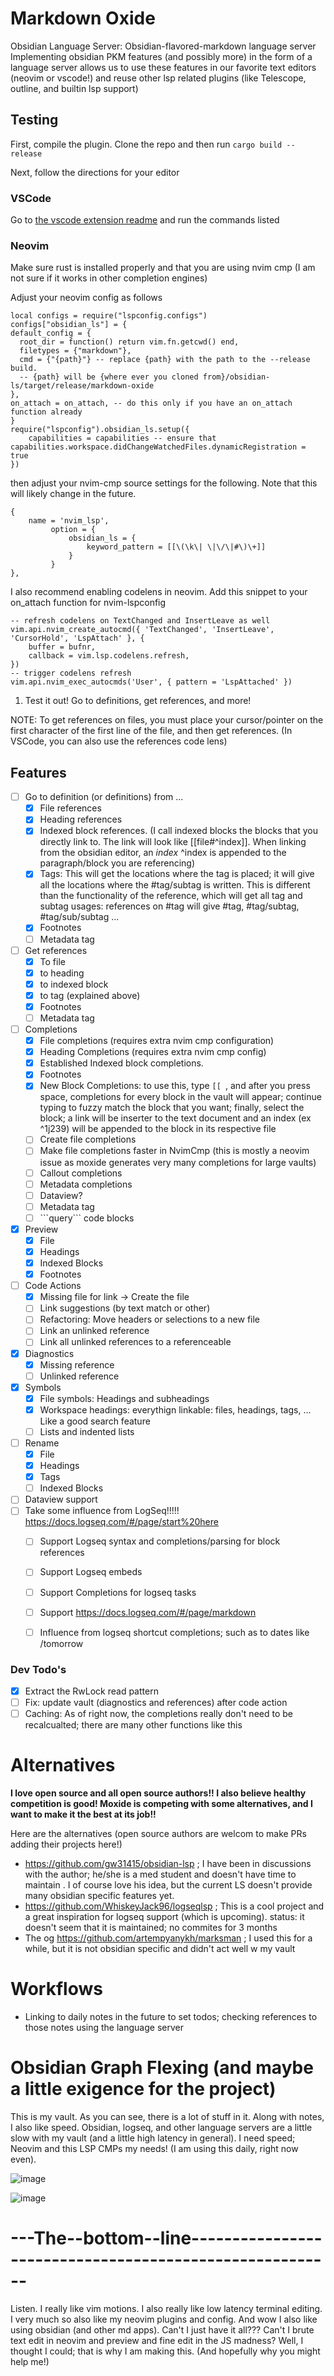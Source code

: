<meta name="google-site-verification" content="YWllrHxS71HepBAFJqguFgFjDXHZ7rAIeSUzJTPW91o" />

# Markdown Oxide
Obsidian Language Server: Obsidian-flavored-markdown language server 
Implementing obsidian PKM features (and possibly more) in the form of a language server allows us to use these features in our favorite text editors (neovim or vscode!) and reuse other lsp related plugins (like Telescope, outline, and builtin lsp support)

## Testing

First, compile the plugin. Clone the repo and then run `cargo build --release`

Next, follow the directions for your editor

### VSCode

Go to [the vscode extension readme](./vscode-extension/README.md) and run the commands listed

### Neovim

Make sure rust is installed properly and that you are using nvim cmp (I am not sure if it works in other completion engines)

Adjust your neovim config as follows

```
local configs = require("lspconfig.configs")
configs["obsidian_ls"] = {
default_config = {
  root_dir = function() return vim.fn.getcwd() end,
  filetypes = {"markdown"},
  cmd = {"{path}"} -- replace {path} with the path to the --release build. 
  -- {path} will be {where ever you cloned from}/obsidian-ls/target/release/markdown-oxide
},
on_attach = on_attach, -- do this only if you have an on_attach function already
}
require("lspconfig").obsidian_ls.setup({
    capabilities = capabilities -- ensure that capabilities.workspace.didChangeWatchedFiles.dynamicRegistration = true
})
```

then adjust your nvim-cmp source settings for the following. Note that this will likely change in the future.

```
{
    name = 'nvim_lsp',
         option = {
             obsidian_ls = {
                 keyword_pattern = [[\(\k\| \|\/\|#\)\+]]
             }
         }
},
```


I also recommend enabling codelens in neovim. Add this snippet to your on\_attach function for nvim-lspconfig


```
-- refresh codelens on TextChanged and InsertLeave as well
vim.api.nvim_create_autocmd({ 'TextChanged', 'InsertLeave', 'CursorHold', 'LspAttach' }, {
    buffer = bufnr,
    callback = vim.lsp.codelens.refresh,
})
-- trigger codelens refresh
vim.api.nvim_exec_autocmds('User', { pattern = 'LspAttached' })
```


1. Test it out! Go to definitions, get references, and more!

NOTE: To get references on files, you must place your cursor/pointer on the first character of the first line of the file, and then get references. (In VSCode, you can also use the references code lens)

## Features

- [ ] Go to definition (or definitions) from ...
    - [X] File references
    - [X] Heading references
    - [X] Indexed block references. (I call indexed blocks the blocks that you directly link to. The link will look like [[file#^index]]. When linking from the obsidian editor, an *index* ^index is appended to the paragraph/block you are referencing)
    - [X] Tags: This will get the locations where the tag is placed; it will give all the locations where the #tag/subtag is written. This is different than the functionality of the reference, which will get all tag and subtag usages: references on #tag will give #tag, #tag/subtag, #tag/sub/subtag ... 
    - [X] Footnotes
    - [ ] Metadata tag
- [ ] Get references
    - [X] To file
    - [X] to heading
    - [X] to indexed block
    - [X] to tag (explained above)
    - [X] Footnotes
    - [ ] Metadata tag
- [ ] Completions
    - [X] File completions (requires extra nvim cmp configuration)
    - [X] Heading Completions (requires extra nvim cmp config)
    - [X] Established Indexed block completions. 
    - [X] Footnotes
    - [X] New Block Completions: to use this, type `[[ `, and after you press space, completions for every block in the vault will appear; continue typing to fuzzy match the block that you want; finally, select the block; a link will be inserter to the text document and an index (ex ^1j239) will be appended to the block in its respective file
    - [ ] Create file completions
    - [ ] Make file completions faster in NvimCmp (this is mostly a neovim issue as moxide generates very many completions for large vaults)
    - [ ] Callout completions
    - [ ] Metadata completions
    - [ ] Dataview?
    - [ ] Metadata tag
    - [ ] \`\`\`query\`\`\` code blocks
- [X] Preview
    - [X] File
    - [X] Headings
    - [X] Indexed Blocks
    - [X] Footnotes
- [ ] Code Actions
    - [x] Missing file for link -> Create the file
    - [ ] Link suggestions (by text match or other)
    - [ ] Refactoring: Move headers or selections to a new file
    - [ ] Link an unlinked reference
    - [ ] Link all unlinked references to a referenceable
- [X] Diagnostics
    - [X] Missing reference
    - [ ] Unlinked reference
- [X] Symbols
    - [X] File symbols: Headings and subheadings
    - [X] Workspace headings: everythign linkable: files, headings, tags, ... Like a good search feature
    - [ ] Lists and indented lists
- [ ] Rename
    - [X] File
    - [X] Headings
    - [X] Tags
    - [ ] Indexed Blocks
- [ ] Dataview support
- [ ] Take some influence from LogSeq!!!!! https://docs.logseq.com/#/page/start%20here
    - [ ] Support Logseq syntax and completions/parsing for block references
    - [ ] Support Logseq embeds
    - [ ] Support Completions for logseq tasks
    - [ ] Support https://docs.logseq.com/#/page/markdown
    - [ ] Influence from logseq shortcut completions; such as to dates like /tomorrow



### Dev Todo's

- [X] Extract the RwLock read pattern
- [ ] Fix: update vault (diagnostics and references) after code action
- [ ] Caching: As of right now, the completions really don't need to be recalcualted; there are many other functions like this

# Alternatives

**I love open source and all open source authors!! I also believe healthy competition is good! Moxide is competing with some alternatives, and I want to make it the best at its job!!**

Here are the alternatives (open source authors are welcom to make PRs adding their projects here!)

- https://github.com/gw31415/obsidian-lsp ; I have been in discussions with the author; he/she is a med student and doesn't have time to maintain . I of course love his idea, but the current LS doesn't provide many obsidian specific features yet. 
- https://github.com/WhiskeyJack96/logseqlsp ; This is a cool project and a great inspiration for logseq support (which is upcoming). status: it doesn't seem that it is maintained; no commites for 3 months
- The og https://github.com/artempyanykh/marksman ; I used this for a while, but it is not obsidian specific and didn't act well w my vault

# Workflows

- Linking to daily notes in the future to set todos; checking references to those notes using the language server

# Obsidian Graph Flexing (and maybe a little exigence for the project)

This is my vault. As you can see, there is a lot of stuff in it. Along with notes, I also like speed. Obsidian, logseq, and other language servers are a little slow with my vault (and a little high latency in general). I need speed; Neovim and this LSP CMPs my needs! (I am using this daily, right now even). 

![image](https://github.com/Feel-ix-343/moxide/assets/88951499/3de26de6-1113-469f-8807-40dd6c2e1e03)

![image](https://github.com/Feel-ix-343/moxide/assets/88951499/9204ebf9-f927-4f1e-8563-12e79099debd)



# ---The--bottom--line--------------------------------------------------------

Listen. I really like vim motions. I also really like low latency terminal editing. I very much so also like my neovim plugins and config. And wow I also like using obsidian (and other md apps). Can't I just have it all??? Can't I brute text edit in neovim and preview and fine edit in the JS madness? Well, I thought I could; that is why I am making this. (And hopefully why you might help me!)

